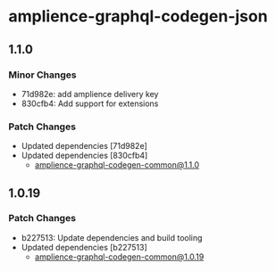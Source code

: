 # amplience-graphql-codegen-json

## 1.1.0

### Minor Changes

- 71d982e: add amplience delivery key
- 830cfb4: Add support for extensions

### Patch Changes

- Updated dependencies [71d982e]
- Updated dependencies [830cfb4]
  - amplience-graphql-codegen-common@1.1.0

## 1.0.19

### Patch Changes

- b227513: Update dependencies and build tooling
- Updated dependencies [b227513]
  - amplience-graphql-codegen-common@1.0.19
